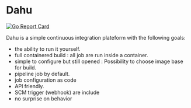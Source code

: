 # Dahu

[![Go Report Card](https://goreportcard.com/badge/github.com/jeromedoucet/dahu)](https://goreportcard.com/report/github.com/jeromedoucet/dahu)


Dahu is a simple continuous integration plateform with the following goals:

 - the ability to run it yourself.
 - full containered build : all job are run inside a container.
 - simple to configure but still opened : Possibility to choose image base for build.
 - pipeline job by default.
 - job configuration as code
 - API friendly.
 - SCM trigger (webhook) are include
 - no surprise on behavior

